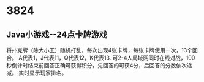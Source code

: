 # 3824
## Java小游戏--24点卡牌游戏
  将扑克牌（除大小王）随机打乱，每次出现4张卡牌，每张卡牌使用一次，13个回合。
  A代表1，J代表11，Q代表12，K代表13.
  可2-4人局域网同时在线对战，100秒倒计时结束前回答正确可获得积分，先回答的可获4分，后回答的分数依次递减。
  实时显示玩家排名。
